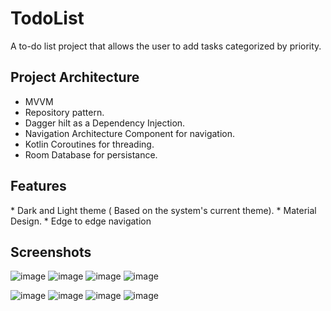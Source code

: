 # TodoList
A to-do list project that allows the user to add tasks categorized by priority.

<h2>Project Architecture</h2>


* MVVM 
* Repository pattern.
* Dagger hilt as a Dependency Injection.
* Navigation Architecture Component for navigation.
* Kotlin Coroutines for threading.
* Room Database for persistance.

<h2>Features</h2>
* Dark and Light theme ( Based on the system's current theme).
* Material Design.
* Edge to edge navigation

<h2>Screenshots</h2>

![image](https://i.imgur.com/APyZGM9.jpg)
![image](https://i.imgur.com/y6st2Jk.jpg)
![image](https://i.imgur.com/mt3CEFa.jpg)
![image](https://i.imgur.com/GKuwYUN.jpg)


![image](https://i.imgur.com/e0j9Q0N.jpg)
![image](https://i.imgur.com/xofNFoo.jpg)
![image](https://i.imgur.com/uhPwudg.jpg)
![image](https://i.imgur.com/fpwPun2.jpg)

